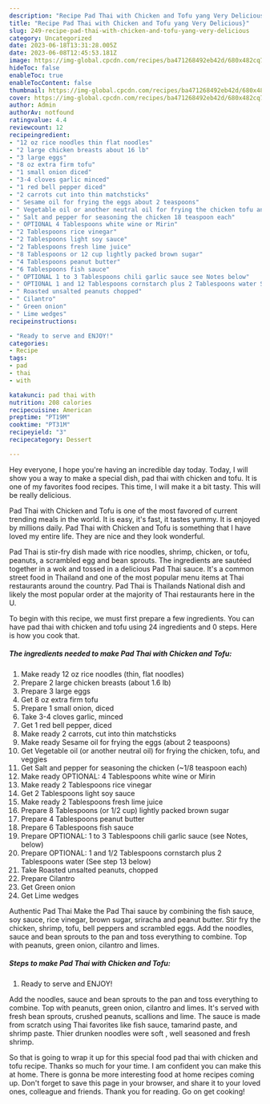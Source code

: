 ```yaml
---
description: "Recipe Pad Thai with Chicken and Tofu yang Very Delicious}"
title: "Recipe Pad Thai with Chicken and Tofu yang Very Delicious}"
slug: 249-recipe-pad-thai-with-chicken-and-tofu-yang-very-delicious
category: Uncategorized
date: 2023-06-18T13:31:28.005Z
date: 2023-06-08T12:45:53.181Z
image: https://img-global.cpcdn.com/recipes/ba471268492eb42d/680x482cq70/pad-thai-with-chicken-and-tofu-recipe-main-photo.jpg
hideToc: false
enableToc: true
enableTocContent: false
thumbnail: https://img-global.cpcdn.com/recipes/ba471268492eb42d/680x482cq70/pad-thai-with-chicken-and-tofu-recipe-main-photo.jpg
cover: https://img-global.cpcdn.com/recipes/ba471268492eb42d/680x482cq70/pad-thai-with-chicken-and-tofu-recipe-main-photo.jpg
author: Admin
authorAv: notfound
ratingvalue: 4.4
reviewcount: 12
recipeingredient:
- "12 oz rice noodles thin flat noodles"
- "2 large chicken breasts about 16 lb"
- "3 large eggs"
- "8 oz extra firm tofu"
- "1 small onion diced"
- "3-4 cloves garlic minced"
- "1 red bell pepper diced"
- "2 carrots cut into thin matchsticks"
- " Sesame oil for frying the eggs about 2 teaspoons"
- " Vegetable oil or another neutral oil for frying the chicken tofu and veggies"
- " Salt and pepper for seasoning the chicken 18 teaspoon each"
- " OPTIONAL 4 Tablespoons white wine or Mirin"
- "2 Tablespoons rice vinegar"
- "2 Tablespoons light soy sauce"
- "2 Tablespoons fresh lime juice"
- "8 Tablespoons or 12 cup lightly packed brown sugar"
- "4 Tablespoons peanut butter"
- "6 Tablespoons fish sauce"
- " OPTIONAL 1 to 3 Tablespoons chili garlic sauce see Notes below"
- " OPTIONAL 1 and 12 Tablespoons cornstarch plus 2 Tablespoons water See step 13 below"
- " Roasted unsalted peanuts chopped"
- " Cilantro"
- " Green onion"
- " Lime wedges"
recipeinstructions:

- "Ready to serve and ENJOY!"
categories:
- Recipe
tags:
- pad
- thai
- with

katakunci: pad thai with 
nutrition: 208 calories
recipecuisine: American
preptime: "PT19M"
cooktime: "PT31M"
recipeyield: "3"
recipecategory: Dessert

---
```



Hey everyone, I hope you're having an incredible day today. Today, I will show you a way to make a special dish, pad thai with chicken and tofu. It is one of my favorites food recipes. This time, I will make it a bit tasty. This will be really delicious.

Pad Thai with Chicken and Tofu is one of the most favored of current trending meals in the world. It is easy, it's fast, it tastes yummy. It is enjoyed by millions daily. Pad Thai with Chicken and Tofu is something that I have loved my entire life. They are nice and they look wonderful.

Pad Thai is stir-fry dish made with rice noodles, shrimp, chicken, or tofu, peanuts, a scrambled egg and bean sprouts. The ingredients are sautéed together in a wok and tossed in a delicious Pad Thai sauce. It&#39;s a common street food in Thailand and one of the most popular menu items at Thai restaurants around the country. Pad Thai is Thailands National dish and likely the most popular order at the majority of Thai restaurants here in the U.


To begin with this recipe, we must first prepare a few ingredients. You can have pad thai with chicken and tofu using 24 ingredients and 0 steps. Here is how you cook that.

<!--inarticleads1-->

##### The ingredients needed to make Pad Thai with Chicken and Tofu:

1. Make ready 12 oz rice noodles (thin, flat noodles)
1. Prepare 2 large chicken breasts (about 1.6 lb)
1. Prepare 3 large eggs
1. Get 8 oz extra firm tofu
1. Prepare 1 small onion, diced
1. Take 3-4 cloves garlic, minced
1. Get 1 red bell pepper, diced
1. Make ready 2 carrots, cut into thin matchsticks
1. Make ready  Sesame oil for frying the eggs (about 2 teaspoons)
1. Get  Vegetable oil (or another neutral oil) for frying the chicken, tofu, and veggies
1. Get  Salt and pepper for seasoning the chicken (~1/8 teaspoon each)
1. Make ready  OPTIONAL: 4 Tablespoons white wine or Mirin
1. Make ready 2 Tablespoons rice vinegar
1. Get 2 Tablespoons light soy sauce
1. Make ready 2 Tablespoons fresh lime juice
1. Prepare 8 Tablespoons (or 1/2 cup) lightly packed brown sugar
1. Prepare 4 Tablespoons peanut butter
1. Prepare 6 Tablespoons fish sauce
1. Prepare  OPTIONAL: 1 to 3 Tablespoons chili garlic sauce (see Notes, below)
1. Prepare  OPTIONAL: 1 and 1/2 Tablespoons cornstarch plus 2 Tablespoons water (See step 13 below)
1. Take  Roasted unsalted peanuts, chopped
1. Prepare  Cilantro
1. Get  Green onion
1. Get  Lime wedges


Authentic Pad Thai Make the Pad Thai sauce by combining the fish sauce, soy sauce, rice vinegar, brown sugar, sriracha and peanut butter. Stir fry the chicken, shrimp, tofu, bell peppers and scrambled eggs. Add the noodles, sauce and bean sprouts to the pan and toss everything to combine. Top with peanuts, green onion, cilantro and limes. 

<!--inarticleads2-->

##### Steps to make Pad Thai with Chicken and Tofu:


1. Ready to serve and ENJOY!

Add the noodles, sauce and bean sprouts to the pan and toss everything to combine. Top with peanuts, green onion, cilantro and limes. It&#39;s served with fresh bean sprouts, crushed peanuts, scallions and lime. The sauce is made from scratch using Thai favorites like fish sauce, tamarind paste, and shrimp paste. Thier drunken noodles were soft , well seasoned and fresh shrimp. 

So that is going to wrap it up for this special food pad thai with chicken and tofu recipe. Thanks so much for your time. I am confident you can make this at home. There is gonna be more interesting food at home recipes coming up. Don't forget to save this page in your browser, and share it to your loved ones, colleague and friends. Thank you for reading. Go on get cooking!
